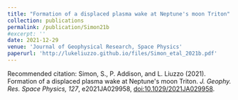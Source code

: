 ```yaml
---
title: "Formation of a displaced plasma wake at Neptune's moon Triton"
collection: publications
permalink: /publication/Simon21b
#excerpt: ''
date: 2021-12-29
venue: 'Journal of Geophysical Research, Space Physics'
paperurl: 'http://lukeliuzzo.github.io/files/Simon_etal_2021b.pdf'
---
```


Recommended citation: Simon, S., P. Addison, and L. Liuzzo (2021). Formation of a displaced plasma wake at Neptune's moon Triton. <i>J. Geophy. Res. Space Physics, 127</i>, e2021JA029958, [doi:10.1029/2021JA029958](https://doi.org/10.1029/2021JA029958).
